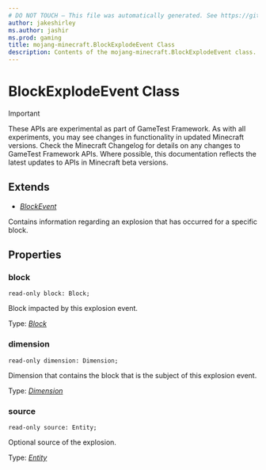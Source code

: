```yaml
---
# DO NOT TOUCH — This file was automatically generated. See https://github.com/Mojang/MinecraftApiDocsGenerator to modify descriptions, examples, etc.
author: jakeshirley
ms.author: jashir
ms.prod: gaming
title: mojang-minecraft.BlockExplodeEvent Class
description: Contents of the mojang-minecraft.BlockExplodeEvent class.
---
```

# BlockExplodeEvent Class
>[!IMPORTANT]
>These APIs are experimental as part of GameTest Framework. As with all experiments, you may see changes in functionality in updated Minecraft versions. Check the Minecraft Changelog for details on any changes to GameTest Framework APIs. Where possible, this documentation reflects the latest updates to APIs in Minecraft beta versions.

## Extends
- [*BlockEvent*](BlockEvent.md)

Contains information regarding an explosion that has occurred for a specific block.

## Properties

### **block**
`read-only block: Block;`

Block impacted by this explosion event.

Type: [*Block*](Block.md)

### **dimension**
`read-only dimension: Dimension;`

Dimension that contains the block that is the subject of this explosion event.

Type: [*Dimension*](Dimension.md)

### **source**
`read-only source: Entity;`

Optional source of the explosion.

Type: [*Entity*](Entity.md)
